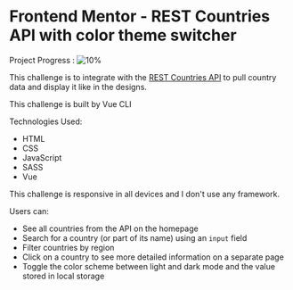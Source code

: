 # Frontend Mentor - REST Countries API with color theme switcher

Project Progress : ![10%](https://progress-bar.dev/10/?title=done)

This challenge is to integrate with the [REST Countries API](https://restcountries.com) to pull country
data and display it like in the designs.

This challenge is built by Vue CLI

Technologies Used:

- HTML
- CSS
- JavaScript
- SASS
- Vue

This challenge is responsive in all devices and I don't use any framework.

Users can:

- See all countries from the API on the homepage
- Search for a country (or part of its name) using an `input` field
- Filter countries by region
- Click on a country to see more detailed information on a separate page
- Toggle the color scheme between light and dark mode and the value stored in local storage

<!--
[See Website Live]()

Output design Screenshots:

Large Screens Home Page :
![Output](/Output-design-screenshots/1.home-large-screens.png)

Medium Screens Home Page :
![Output](/Output-design-screenshots/2.home-medium-screens.png)

Mobile Screens Home Page :
![Output](/Output-design-screenshots/3.home-mobile-screens.png)

Large Screens Details Page :
![Output](/Output-design-screenshots/4.details-large-screens.png)

Medium Screens Details Page :
![Output](/Output-design-screenshots/5.details-medium-screens.png)

Mobile Screens Details Page :
![Output](/Output-design-screenshots/6.details-mobile-screens.png)
-->
